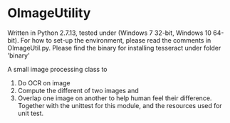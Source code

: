 # OImageUtility
Written in Python 2.7.13, tested under (Windows 7 32-bit, Windows 10 64-bit).
For how to set-up the environment, please read the comments in OImageUtil.py.
Please find the binary for installing tesseract under folder 'binary'

A small image processing class to 
  1. Do OCR on image
  2. Compute the different of two images and 
  3. Overlap one image on another to help human feel their difference.  
Together with the unittest for this module, and the resources used for unit test.
